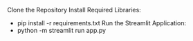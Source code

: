 Clone the Repository
Install Required Libraries:
* pip install -r requirements.txt
Run the Streamlit Application:
* python -m streamlit run app.py
